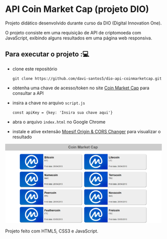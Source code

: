 # API Coin Market Cap (projeto DIO)

Projeto didático desenvolvido durante curso da DIO (Digital Innovation One).

O projeto consiste em uma requisição de API de criptomoeda com JavaScript, exibindo alguns resultados em uma página web responsiva.

## Para executar o projeto ::computer:

- clone este repositório 

  ```
  git clone https://github.com/davi-santos5/dio-api-coinmarketcap.git
  ```

- obtenha uma chave de acesso/token no site [Coin Market Cap](https://pro.coinmarketcap.com/account) para consultar a API

- insira a chave no arquivo `script.js` 

  ```
  const apiKey = {key: 'Insira sua chave aqui'}
  ```

- abra o arquivo `index.html` no Google Chrome

- instale e ative extensão [Moesif Origin & CORS Changer](https://chrome.google.com/webstore/detail/moesif-origin-cors-change/digfbfaphojjndkpccljibejjbppifbc?hl=pt-BR) para visualizar o resultado



![page-screenshot](./screenshot.png)



Projeto feito com HTML5, CSS3 e JavaScript.